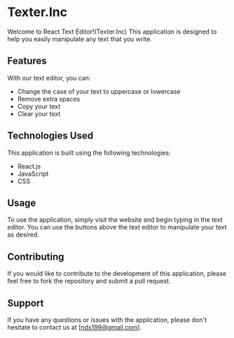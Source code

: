 
# Texter.Inc

Welcome to React Text Editor!(Texter.Inc) This application is designed to help you easily manipulate any text that you write.

## Features

With our text editor, you can:

- Change the case of your text to uppercase or lowercase
- Remove extra spaces
- Copy your text
- Clear your text

## Technologies Used

This application is built using the following technologies:

- React.js
- JavaScript
- CSS

## Usage

To use the application, simply visit the website and begin typing in the text editor. You can use the buttons above the text editor to manipulate your text as desired.

## Contributing

If you would like to contribute to the development of this application, please feel free to fork the repository and submit a pull request.

## Support

If you have any questions or issues with the application, please don't hesitate to contact us at [ndx199@gmail.com].


